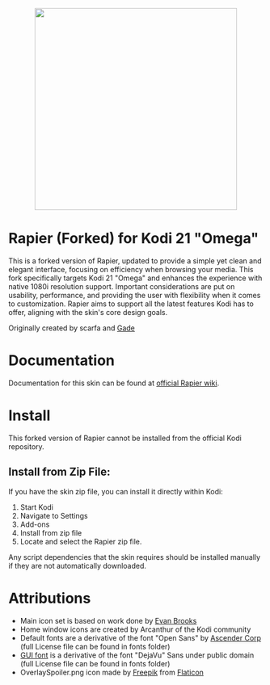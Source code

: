 <p align="center"><img src="http://inlinestudio.dk/xtra/kodi/logo-crop.png" width="400" align="middle"></p>

# Rapier (Forked) for Kodi 21 "Omega"

This is a forked version of Rapier, updated to provide a simple yet clean and elegant interface, focusing on efficiency when browsing your media. This fork specifically targets Kodi 21 "Omega" and enhances the experience with native 1080i resolution support. Important considerations are put on usability, performance, and providing the user with flexibility when it comes to customization. Rapier aims to support all the latest features Kodi has to offer, aligning with the skin's core design goals.

Originally created by scarfa and [Gade](https://github.com/gade01)

# Documentation
Documentation for this skin can be found at [official Rapier wiki](https://github.com/gade01/Rapier/wiki).

# Install
This forked version of Rapier cannot be installed from the official Kodi repository.

## Install from Zip File:
If you have the skin zip file, you can install it directly within Kodi:

1. Start Kodi
2. Navigate to Settings
3. Add-ons
4. Install from zip file
5. Locate and select the Rapier zip file.

Any script dependencies that the skin requires should be installed manually if they are not automatically downloaded.

# Attributions

- Main icon set is based on work done by [Evan Brooks](http://brsev.com)
- Home window icons are created by Arcanthur of the Kodi community
- Default fonts are a derivative of the font "Open Sans" by [Ascender Corp](http://www.ascendercorp.com/) (full License file can be found in fonts folder)
- [GUI font](http://dejavu-fonts.org/wiki/Main_Page) is a derivative of the font "DejaVu" Sans under public domain (full License file can be found in fonts folder)
- OverlaySpoiler.png icon made by [Freepik](www.freepik.com) from [Flaticon](https://www.flaticon.com)